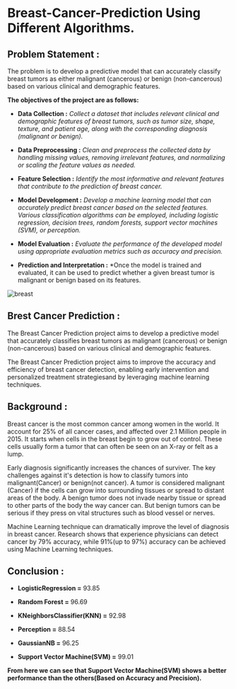 # Breast-Cancer-Prediction Using Different Algorithms.

## Problem Statement :

The problem is to develop a predictive model that can accurately classify breast tumors as either malignant (cancerous) or benign (non-cancerous) based on various clinical and demographic features.

**The objectives of the project are as follows:**

* **Data Collection :**  *Collect a dataset that includes relevant clinical and demographic features of breast tumors, such as tumor size, shape, texture, and patient age, along with the corresponding diagnosis (malignant or benign).*

* **Data Preprocessing :**  *Clean and preprocess the collected data by handling missing values, removing irrelevant features, and normalizing or scaling the feature values as needed.*

* **Feature Selection :** *Identify the most informative and relevant features that contribute to the prediction of breast cancer.*

* **Model Development :**  *Develop a machine learning model that can accurately predict breast cancer based on the selected features. Various classification algorithms can be employed, including logistic regression, decision trees, random forests, support vector machines (SVM), or perception.*

* **Model Evaluation :** *Evaluate the performance of the developed model using appropriate evaluation metrics such as accuracy and precision.*

* **Prediction and Interpretation :** *Once the model is trained and evaluated, it can be used to predict whether a given breast tumor is malignant or benign based on its features.

![breast](https://github.com/Akash-moon/Breast_Prediction_Project/assets/83701120/1f1d3540-30b8-4e60-b852-cdf3b9c318b0)


## Brest Cancer Prediction :

The Breast Cancer Prediction project aims to develop a predictive model that accurately classifies breast tumors as malignant (cancerous) or benign (non-cancerous) based on various clinical and demographic features.

The Breast Cancer Prediction project aims to improve the accuracy and efficiency of breast cancer detection, enabling early intervention and personalized treatment strategiesand by leveraging machine learning techniques.

 ## Background :

Breast cancer is the most common cancer among women in the world. It account for 25% of all cancer cases, and affected over 2.1 Million people in 2015. It starts when cells in the breast begin to grow out of control. These cells usually form a tumor that can often be seen on an X-ray or felt as a lump.
    
Early diagnosis significantly increases the chances of surviver. The key challenges against it's detection is how to classify tumors into malignant(Cancer) or benign(not cancer). A tumor is considered malignant (Cancer) if the cells can grow into surrounding tissues or spread to distant areas of the body. A benign tumor does not invade nearby tissue or spread to other parts of the body the way cancer can. But benign tumors can be serious if they press on vital structures such as blood vessel or nerves.
    
Machine Learning technique can dramatically improve the level of diagnosis in breast cancer. Research shows that experience physicians can detect cancer by 79% accuracy, while 91%(up to 97%) accuracy can be achieved using Machine Learning techniques.


## Conclusion :

* **LogisticRegression =** 93.85

* **Random Forest =** 96.69

* **KNeighborsClassifier(KNN) =** 92.98

* **Perception =** 88.54

* **GaussianNB =** 96.25

* **Support Vector Machine(SVM) =** 99.01

**From here we can see that Support Vector Machine(SVM) shows a better performance than the others(Based on Accuracy and Precision).**
